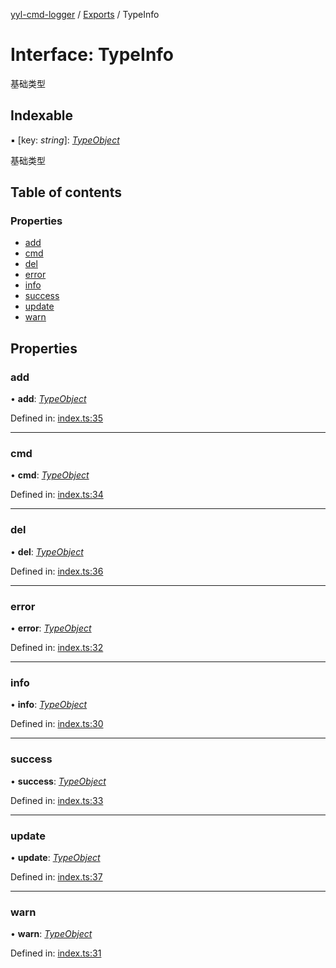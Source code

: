 [yyl-cmd-logger](../README.md) / [Exports](../modules.md) / TypeInfo

# Interface: TypeInfo

基础类型

## Indexable

▪ [key: *string*]: [*TypeObject*](typeobject.md)

基础类型

## Table of contents

### Properties

- [add](typeinfo.md#add)
- [cmd](typeinfo.md#cmd)
- [del](typeinfo.md#del)
- [error](typeinfo.md#error)
- [info](typeinfo.md#info)
- [success](typeinfo.md#success)
- [update](typeinfo.md#update)
- [warn](typeinfo.md#warn)

## Properties

### add

• **add**: [*TypeObject*](typeobject.md)

Defined in: [index.ts:35](https://github.com/jackness1208/yyl-cmd-logger/blob/4c2c8d6/src/index.ts#L35)

___

### cmd

• **cmd**: [*TypeObject*](typeobject.md)

Defined in: [index.ts:34](https://github.com/jackness1208/yyl-cmd-logger/blob/4c2c8d6/src/index.ts#L34)

___

### del

• **del**: [*TypeObject*](typeobject.md)

Defined in: [index.ts:36](https://github.com/jackness1208/yyl-cmd-logger/blob/4c2c8d6/src/index.ts#L36)

___

### error

• **error**: [*TypeObject*](typeobject.md)

Defined in: [index.ts:32](https://github.com/jackness1208/yyl-cmd-logger/blob/4c2c8d6/src/index.ts#L32)

___

### info

• **info**: [*TypeObject*](typeobject.md)

Defined in: [index.ts:30](https://github.com/jackness1208/yyl-cmd-logger/blob/4c2c8d6/src/index.ts#L30)

___

### success

• **success**: [*TypeObject*](typeobject.md)

Defined in: [index.ts:33](https://github.com/jackness1208/yyl-cmd-logger/blob/4c2c8d6/src/index.ts#L33)

___

### update

• **update**: [*TypeObject*](typeobject.md)

Defined in: [index.ts:37](https://github.com/jackness1208/yyl-cmd-logger/blob/4c2c8d6/src/index.ts#L37)

___

### warn

• **warn**: [*TypeObject*](typeobject.md)

Defined in: [index.ts:31](https://github.com/jackness1208/yyl-cmd-logger/blob/4c2c8d6/src/index.ts#L31)
